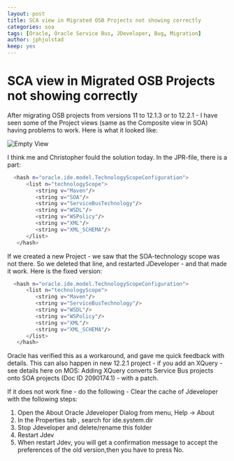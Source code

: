```yaml
---
layout: post
title: SCA view in Migrated OSB Projects not showing correctly
categories: soa
tags: [Oracle, Oracle Service Bus, JDeveloper, Bug, Migration]
author: jphjulstad
keep: yes
---
```


# SCA view in Migrated OSB Projects not showing correctly

After migrating OSB projects from versions 11 to 12.1.3 or to 12.2.1 - I have seen some of the Project views (same as the Composite view in SOA) having problems to work. Here is what it looked like:

![Empty View](/images/2016-02-19-JDev/jdev-view.png)


I think me and Christopher fould the solution today. In the JPR-file, there is a part:

```bash
  <hash n="oracle.ide.model.TechnologyScopeConfiguration">
      <list n="technologyScope">
         <string v="Maven"/>
		 <string v="SOA"/>
         <string v="ServiceBusTechnology"/>
         <string v="WSDL"/>
         <string v="WSPolicy"/>
         <string v="XML"/>
         <string v="XML_SCHEMA"/>
      </list>
   </hash>
```

If we created a new Project - we saw that the SOA-technology scope was not there. So we deleted that line, and restarted JDeveloper - and that made it work. Here is the fixed version:

```bash
  <hash n="oracle.ide.model.TechnologyScopeConfiguration">
      <list n="technologyScope">
         <string v="Maven"/>
         <string v="ServiceBusTechnology"/>
         <string v="WSDL"/>
         <string v="WSPolicy"/>
         <string v="XML"/>
         <string v="XML_SCHEMA"/>
      </list>
   </hash>
```

Oracle has verified this as a workaround, and gave me quick feedback with details. This can also happen in new 12.2.1 project - if you add an XQuery - see details here on MOS: Adding XQuery converts Service Bus projects onto SOA projects (Doc ID 2090174.1) - with a patch.

If it does not work fine - do the following - Clear the cache of Jdeveloper with the following steps: 
 1. Open the About Oracle Jdeveloper Dialog from menu, Help -> About 
 2. In the Properties tab , search for ide.system.dir 
 3. Stop Jdeveloper and delete/rename this folder 
 4. Restart Jdev
 5. When restart Jdev, you will get a confirmation message to accept the preferences of the old version,then you have to press No.
